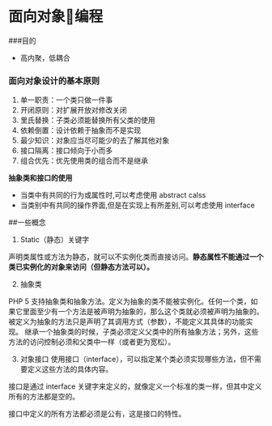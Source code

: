 

# 面向对象编程

###目的
* 高内聚，低耦合

### 面向对象设计的基本原则

1. 单一职责：一个类只做一件事
2. 开闭原则：对扩展开放对修改关闭
3. 里氏替换：子类必须能替换所有父类的使用
4. 依赖倒置：设计依赖于抽象而不是实现
5. 最少知识：对象应当尽可能少的去了解其他对象
6. 接口隔离：接口倾向于小而多
7. 组合优先：优先使用类的组合而不是继承


**抽象类和接口的使用**
- 当类中有共同的行为或属性时,可以考虑使用 abstract calss
- 当类别中有共同的操作界面,但是在实现上有所差别,可以考虑使用 interface


##一些概念
1. Static（静态）关键字

  声明类属性或方法为静态，就可以不实例化类而直接访问。**静态属性不能通过一个类已实例化的对象来访问（但静态方法可以）。**
  
2. 抽象类 

  PHP 5 支持抽象类和抽象方法。定义为抽象的类不能被实例化。任何一个类，如果它里面至少有一个方法是被声明为抽象的，那么这个类就必须被声明为抽象的。被定义为抽象的方法只是声明了其调用方式（参数），不能定义其具体的功能实现。
  继承一个抽象类的时候，子类必须定义父类中的所有抽象方法；另外，这些方法的访问控制必须和父类中一样（或者更为宽松）。

3. 对象接口 
  使用接口（interface），可以指定某个类必须实现哪些方法，但不需要定义这些方法的具体内容。

  接口是通过 interface 关键字来定义的，就像定义一个标准的类一样，但其中定义所有的方法都是空的。

  接口中定义的所有方法都必须是公有，这是接口的特性。
  
